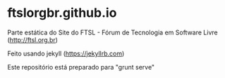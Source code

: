 # ftslorgbr.github.io
Parte estática do Site do FTSL - Fórum de Tecnologia em Software Livre (http://ftsl.org.br)

Feito usando jekyll (https://jekyllrb.com)

Este repositório está preparado para "grunt serve"

